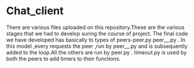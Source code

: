 # Chat_client
There are various files uploaded on this repository.These are the various stages that we had to develop suring the course of project.
The final code we have developed has basically to types of peers-peer.py  peer__.py .
In this model ,every requests the  peer ,run by peer__.py and is subsequently added to the loop.All the others are run by peer.py  .
  timeout.py is used by both the peers to add timers to their functions.
